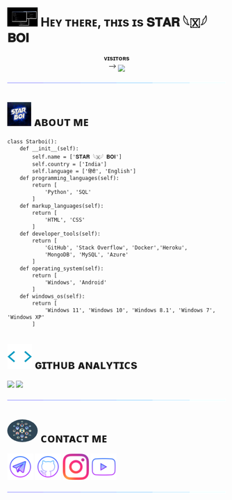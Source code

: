 

<h1> <img src="https://github.com/Its-starXboi/Its-starXboi/blob/main/resources/codes.webp" width="70px"> Hᴇʏ ᴛʜᴇʀᴇ, ᴛʜɪs ɪs 𝐒𝐓𝐀𝐑 𓆩🇽𓆪 𝐁𝐎𝐈 </h1>
<p align="center">
    <b>ᴠɪsɪᴛᴏʀs</b><br>
 -->    <img align="middle" src="https://profile-counter.glitch.me/Its-starXboi/count.svg" />
</p>

[<img src="https://github.com/Its-starXboi/Its-starXboi/blob/main/resources/hr.gif"/>](https://github.com/Its-starXboi)

<h1> <img src="https://github.com/Its-starXboi/Its-starXboi/blob/main/resources/Star.png" width="55px"> ᴀʙᴏᴜᴛ ᴍᴇ </h1>

```python3
class Starboi():
    def __init__(self):
        self.name = ['𝐒𝐓𝐀𝐑 𓆩🇽𓆪 𝐁𝐎𝐈']
        self.country = ['India']
        self.language = ['हिंदी', 'English']
    def programming_languages(self):
        return [
            'Python', 'SQL'
        ]
    def markup_languages(self):
        return [
            'HTML', 'CSS'
        ]
    def developer_tools(self):
        return [
            'GitHub', 'Stack Overflow', 'Docker','Heroku',
            'MongoDB', 'MySQL', 'Azure'
        ]
    def operating_system(self):
        return [
            'Windows', 'Android'
        ]
    def windows_os(self):
        return [
            'Windows 11', 'Windows 10', 'Windows 8.1', 'Windows 7', 'Windows XP'
        ]
 ```
<h1> <img src = "https://github.com/Its-starXboi/Its-starXboi/blob/main/resources/analytics.webp" width="57px"> ɢɪᴛʜᴜʙ ᴀɴᴀʟʏᴛɪᴄs </h1>

[<img src="https://github-readme-stats.vercel.app/api?username=Its-starXboi&count_private=true&show_icons=true&theme=chartreuse-dark&custom_title=What%27s+the+craic?&include_all_commits=true&hide_border=true&bg_color=000000" width="49%">](https://github.com/Its-starXboi)  [<img src="https://github-readme-streak-stats.herokuapp.com/?user=Its-starXboi&theme=chartreuse-dark&hide_border=True&bg_color=000000" width="49%">](https://github.com/Its-starXboi)

[<img src="https://github.com/Its-starXboi/Its-starXboi/blob/main/resources/hr.gif"/>](https://github.com/Its-starXboi)

<h1> <img src="https://github.com/Its-starXboi/Its-starXboi/blob/main/resources/connect.gif" width="70px" style="border-radius: 50%"> ᴄᴏɴᴛᴀᴄᴛ ᴍᴇ </h1>

 [<img src="https://github.com/Its-starXboi/Its-starXboi/blob/main/resources/telegram_icon.png" width="60px">](https://t.me/its_star_boi) [<img src="https://github.com/Its-starXboi/Its-starXboi/blob/main/resources/github_icon.png" width="60px">](https://github.com/Its-starXboi) [<img src="https://github.com/Its-starXboi/Its-starXboi/blob/main/resources/Instagram_icon.png" width="60px">](https://www.instagram.com/starxnetwork_?igsh=c25kYXFuZ2EzazVr) [<img src="https://github.com/Its-starXboi/Its-starXboi/blob/main/resources/youtube_icon.png" width="60px">](https://youtube.com/channel/UC9TE-DNciMpi5BZliUyxTwQ)

[<img src="https://github.com/Its-starXboi/Its-starXboi/blob/main/resources/hr.gif"/>](https://github.com/Its-starXboi)
